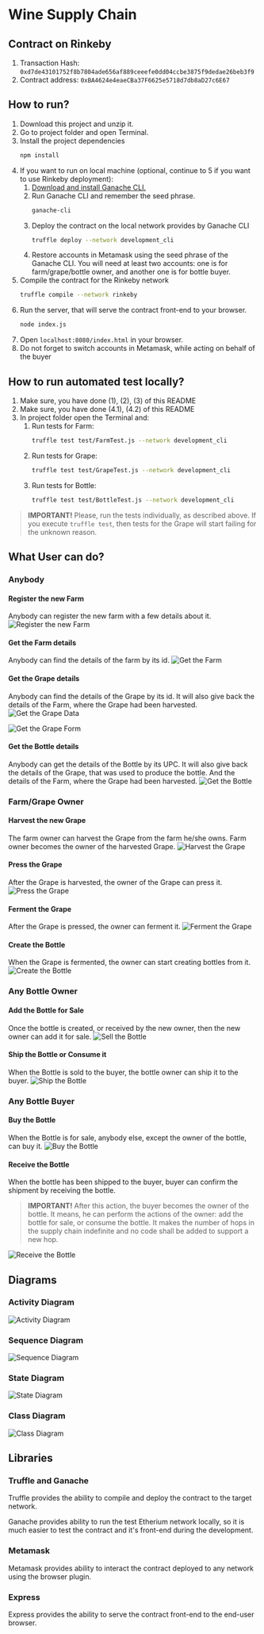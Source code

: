 # Wine Supply Chain
## Contract on Rinkeby
1. Transaction Hash: `0xd7de43101752f8b7804ade656af889ceeefe0dd04ccbe3875f9dedae26beb3f9`
2. Contract address: `0xBA4624e4eaeCBa37F6625e5718d7db8aD27c6E67`

## How to run?
1. Download this project and unzip it.
2. Go to project folder and open Terminal.
3. Install the project dependencies 
    ```bash
    npm install
    ```
4. If you want to run on local machine (optional, continue to 5 if you want to use Rinkeby deployment):
    1. [Download and install Ganache CLI.](https://github.com/trufflesuite/ganache-cli)
    2. Run Ganache CLI and remember the seed phrase.
        ```bash
        ganache-cli
        ```
    3. Deploy the contract on the local network provides by Ganache CLI
        ```bash
        truffle deploy --network development_cli
        ```
    4. Restore accounts in Metamask using the seed phrase of the Ganache CLI.
    You will need at least two accounts: one is for farm/grape/bottle owner, and 
    another one is for bottle buyer.
5. Compile the contract for the Rinkeby network
    ```bash
    truffle compile --network rinkeby
    ```
6. Run the server, that will serve the contract front-end to your browser.
    ```bash
    node index.js
    ```
7. Open `localhost:8080/index.html` in your browser.
8. Do not forget to switch accounts in Metamask, while acting on behalf of the
buyer

## How to run automated test locally?
1. Make sure, you have done (1), (2), (3) of this README
2. Make sure, you have done (4.1), (4.2) of this README
3. In project folder open the Terminal and: 
    1. Run tests for Farm:
        ```bash
        truffle test test/FarmTest.js --network development_cli
        ```
    2. Run tests for Grape:
        ```bash
        truffle test test/GrapeTest.js --network development_cli
        ```
    3. Run tests for Bottle:
        ```bash
        truffle test test/BottleTest.js --network development_cli
        ```
> __IMPORTANT!__ Please, run the tests individually, as described
above. If you execute `truffle test`, then tests for the Grape will
start failing for the unknown reason.
## What User can do?
### Anybody
#### Register the new Farm
Anybody can register the new farm with a few details
about it.
![Register the new Farm](./images/Farm_CreateFarm.png)
#### Get the Farm details
Anybody can find the details of the farm by its id.
![Get the Farm](./images/Farm_GetFarm.png)
#### Get the Grape details
Anybody can find the details of the Grape by its id.
It will also give back the details of the Farm, where
the Grape had been harvested.
![Get the Grape Data](./images/Grape_getGrape_Form.png)

![Get the Grape Form](./images/Grape_GetGrape_Data.png)
#### Get the Bottle details
Anybody can get the details of the Bottle by its UPC.
It will also give back the details of the Grape, that
was used to produce the bottle. And the details of the 
Farm, where the Grape had been harvested.
![Get the Bottle](./images/Bottle_GetBottle.png)
### Farm/Grape Owner
#### Harvest the new Grape
The farm owner can harvest the Grape from the farm he/she owns.
Farm owner becomes the owner of the harvested Grape.
![Harvest the Grape](./images/Grape_HarvestGrape.png)
#### Press the Grape
After the Grape is harvested, the owner of the Grape
can press it.
![Press the Grape](./images/Grape_PressGrape.png)
#### Ferment the Grape
After the Grape is pressed, the owner can ferment it.
![Ferment the Grape](./images/Grape_FermentGrape.png)
#### Create the Bottle
When the Grape is fermented, the owner can start
creating bottles from it.
![Create the Bottle](./images/Bottle_CreateBottle.png)
### Any Bottle Owner
#### Add the Bottle for Sale
Once the bottle is created, or received by the new
owner, then the new owner can add it for sale.
![Sell the Bottle](./images/Bottle_SellBottle.png)
#### Ship the Bottle or Consume it
When the Bottle is sold to the buyer, the bottle
owner can ship it to the buyer.
![Ship the Bottle](./images/Bottle_ManageBottle.png)
### Any Bottle Buyer
#### Buy the Bottle
When the Bottle is for sale, anybody else, except the 
owner of the bottle, can buy it.
![Buy the Bottle](./images/Bottle_BuyBottle.png)
#### Receive the Bottle
When the bottle has been shipped to the buyer,
buyer can confirm the shipment by receiving the bottle.
> __IMPORTANT!__ After this action, the buyer becomes the owner of the bottle.
It means, he can perform the actions of the owner: add the bottle for sale, or 
consume the bottle. It makes the number of hops in the supply chain indefinite and 
no code shall be added to support a new hop.

![Receive the Bottle](./images/Bottle_ReceiveBottle.png)
## Diagrams
### Activity Diagram
![Activity Diagram](./images/Wine%20Process%20-%20Activity%20Diagram.jpeg)
### Sequence Diagram
![Sequence Diagram](./images/Wine%20from%20Farmer%20to%20Consumer.png)
### State Diagram
![State Diagram](./images/Wine%20Process%20-%20Copy%20of%20State%20Diagram.jpeg)
### Class Diagram
![Class Diagram](./images/Wine%20Process%20-%20Class%20Diagram.jpeg)
## Libraries
### Truffle and Ganache
Truffle provides the ability to compile and deploy the contract to the
target network.

Ganache provides ability to run the test Etherium network locally, so it is
much easier to test the contract and it's front-end during the development.

### Metamask
Metamask provides ability to interact the contract deployed to any network using the
browser plugin.
### Express
Express provides the ability to serve the contract front-end to the 
end-user browser.

